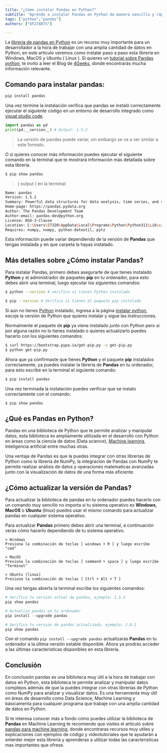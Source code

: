```yaml
---
title: "¿Cómo instalar Pandas en Python?"
subtitle: "Aprende a instalar Pandas en Python de manera sencilla y rápida. Sigue nuestra guía paso a paso para configurar correctamente Pandas."
tags: ["python","pandas"]
authors: ["DF27ARTS"]

---
```


La [librería de pandas en Python](https://4geeks.com/es/lesson/pandas-en-python) es un recurso muy importante para un desarrollador a la hora de trabajar con una amplia cantidad de datos en Python, en este artículo veremos como instalar paso a paso esta librería en Windows, MacOS y Ubuntu ( Linux ). Si quieres un [tutorial sobre Pandas python](https://4geeks.com/es/interactive-exercise/tutorial-pandas-para-machine-learning), te invito a leer el Blog de [4Geeks](https://4geeks.com/), donde encontrarás mucha información relevante.

## Comando para instalar pandas:

```bash
pip install pandas
```

Una vez termine la instalación verifica que pandas se instaló correctamente ejecutar el siguiente código en un entorno de desarrollo integrado como [visual studio code](https://code.visualstudio.com/docs).

```py
import pandas as pd
print(pd.__version__) # Output: 1.5.2
```

> La versión de pandas puede variar, sin embargo se va a ver similar a este formato.

O si quieres conocer más información puedes ejecutar el siguiente comando en la terminal que te mostrará información más detallada sobre esta librería.

```bash
$ pip show pandas
```

> ( output ) en la terminal:


```bash
Name: pandas
Version: 1.5.2
Summary: Powerful data structures for data analysis, time series, and statistics
Home-page: https://pandas.pydata.org
Author: The Pandas Development Team
Author-email: pandas-dev@python.org
License: BSD-3-Clause
Location: C:\Users\57320\AppData\Local\Programs\Python\Python311\Lib\site-packages
Requires: numpy, numpy, python-dateutil, pytz
```

Esta información puede variar dependiendo de la versión de **Pandas** que tengas instalada y en que carpeta la hayas instalado.

## Más detalles sobre ¿Cómo instalar Pandas?

Para instalar Pandas, primero debes asegurarte de que tienes instalado **Python** y el administrador de paquetes **pip** en tu ordenador, para esto debes abrir una terminal, luego ejecutar los siguientes comandos:

```bash
$ python --version # verifica si tienes Python instalado

$ pip --version # Verifica si tienes el paquete pip instalado
```

Si aún no tienes [Python](https://4geeks.com/es/lesson/que-es-python-tutorial) instalado, ingresa a la página [instalar python](https://www.python.org/downloads/), escoje la versión de Python que quieres instalar y sigue las instrucciones.

Normalmente el paquete de **pip** ya viene instalado junto con Python pero si por alguna razón no lo tienes instalado o quieres actualizarlo puedes hacerlo con los siguientes comandos: 

```bash
$ curl https://bootstrap.pypa.io/get-pip.py -o get-pip.py
$ python get-pip.py
```

Ahora que ya confirmaste que tienes **Python** y el paquete **pip** instalados correctamente, ya puedes instalar la librería de **Pandas** en tu ordenador, para esto escribe en la terminal el siguiente comando:

```bash
$ pip install pandas
```

Una vez terminada la instalación puedes verificar que se instalo correctamente con el comando:

```bash
$ pip show pandas
```

## ¿Qué es Pandas en Python?

Pandas en una biblioteca de Python que te permite analizar y manipular datos, esta biblioteca es ampliamente utilizada en el desarrollo con Python en áreas como la ciencia de datos (Data science), [Machine learning](https://4geeksacademy.com/us/machine-learning-engineer/machine-learning-engineer), Inteligencia artificial entre muchas otras. 

Una ventaja de Pandas es que la puedes integrar con otras librerías de Python como la librería de NumPy, la integración de Pandas con NumPy te permite realizar análisis de datos y operaciones matematicas avanzadas junto con la visualización de datos de una forma más eficiente.

## ¿Cómo actualizar la versión de Pandas?

Para actualizar la biblioteca de pandas en tu ordenador puedes hacerlo con un comando muy sencillo no importa si tu sistema operativo es **Windows**, **MacOS** o **Ubuntu** (linux) puedes usar el mismo comando para actualizar pandas en cualquier sistema operativo.

Para actualizar **Pandas** primero debes abrir una terminal, a continuación verás cómo hacerlo dependiendo de tu sistema operativo.

```
> Windows
Presiona la combinación de teclas [ windows + R ] y luego escribe "cmd"

> MacOS
Presiona la combinación de teclas [ command + space ] y luego escribe "Terminal"

> Ubuntu (linux)
Presiona la combinación de teclas [ Ctrl + Alt + T ]
```

Una vez tengas abierta la terminal escribe los siguientes comandos:

```py
# Verifica tu versión actual de pandas, ejemplo: 1.5.2
pip show pandas

# Actualiza pandas en tu ordenador
pip install --upgrade pandas

# Verifica tu versión de pandas actualizada, ejemplo: 2.0.2
pip show pandas
```

Con el comando `pip install --upgrade pandas` actualizarás **Pandas** en tu ordenador a la última versión estable disponible. Ahora ya prodrás acceder a las últimas características disponibles en esta librería.

## Conclusión

En conclusión pandas es una biblioteca muy útil a la hora de trabajar con datos en Python, esta biblioteca te permite analizar y manipular datos complejos además de que la puedes integrar con otras librerías de Python como NumPy para analizar y visualizar datos. Es una herramienta muy útil en áreas de desarrollo como Data Science, Machine Learning y básicamenta para cualquier programa que trabaje con una amplia cantidad de datos en Python.

Si te interesa conocer más a fondo cómo puedes utilizar la biblioteca de **Pandas** en Machine Learning te recomiendo que visites el artículo sobre [pandas para machine learning](https://4geeks.com/es/interactive-exercise/tutorial-pandas-para-machine-learning), donde encontraras recursos muy utiles y explicaciones con ejemplos de código y videotutoriales que te ayudarán a enterder mejor esta librería y aprenderas a utilizar todas las caracteristicas mas importantes que ofrese.

